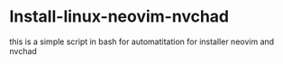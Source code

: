 # Install-linux-neovim-nvchad
this is a simple script in bash for automatitation for installer neovim and nvchad
